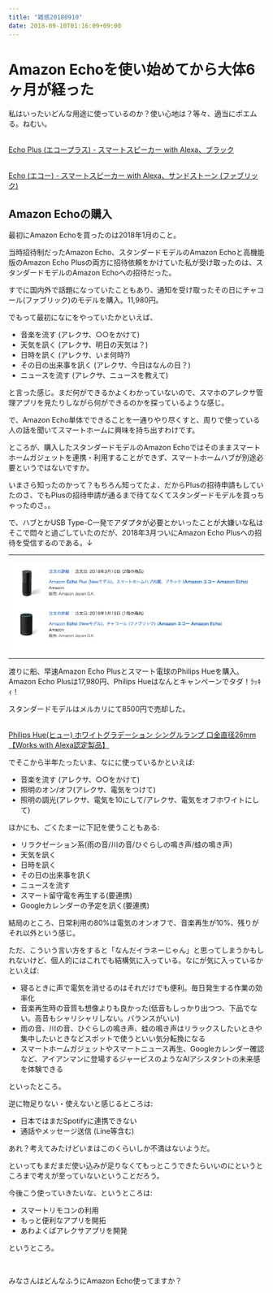 ```yaml
---
title: "雑感20180910"
date: 2018-09-10T01:16:09+09:00
---
```


# Amazon Echoを使い始めてから大体6ヶ月が経った

<!--more-->

私はいったいどんな用途に使っているのか？使い心地は？等々、適当にポエムる。ねむい。

<a href="//af.moshimo.com/af/c/click?a_id=1111075&amp;p_id=170&amp;pc_id=185&amp;pl_id=4062&amp;url=http://www.amazon.co.jp/dp/B01J4IY8WE" target="_blank" rel="nofollow"><img src="https://images-fe.ssl-images-amazon.com/images/I/51EJ-68kGCL._SL160_.jpg?" style="border: medium none;" alt="" /><br />Echo Plus (エコープラス) - スマートスピーカー with Alexa、ブラック</a><img style="border: 0px none;" alt="" src="//i.moshimo.com/af/i/impression?a_id=1111075&amp;p_id=170&amp;pc_id=185&amp;pl_id=4062" height="1" width="1" />

<a href="//af.moshimo.com/af/c/click?a_id=1111075&amp;p_id=170&amp;pc_id=185&amp;pl_id=4062&amp;url=http://www.amazon.co.jp/dp/B071LMG8BQ" target="_blank" rel="nofollow"><img src="https://images-fe.ssl-images-amazon.com/images/I/613jCk6EqoL._SL160_.jpg?" style="border: medium none;" alt="" /><br />Echo (エコー) - スマートスピーカー with Alexa、サンドストーン (ファブリック)</a><img style="border: 0px none;" alt="" src="//i.moshimo.com/af/i/impression?a_id=1111075&amp;p_id=170&amp;pc_id=185&amp;pl_id=4062" height="1" width="1" />

## Amazon Echoの購入

最初にAmazon Echoを買ったのは2018年1月のこと。

当時招待制だったAmazon Echo、スタンダードモデルのAmazon Echoと高機能版のAmazon Echo Plusの両方に招待依頼をかけていた私が受け取ったのは、スタンダードモデルのAmazon Echoへの招待だった。

すでに国内外で話題になっていたこともあり、通知を受け取ったその日にチャコール(ファブリック)のモデルを購入。11,980円。

でもって最初になにをやっていたかといえば、

* 音楽を流す (アレクサ、○○をかけて)
* 天気を訊く (アレクサ、明日の天気は？)
* 日時を訊く (アレクサ、いま何時?)
* その日の出来事を訊く (アレクサ、今日はなんの日？)
* ニュースを流す (アレクサ、ニュースを教えて)

と言った感じ。まだ何ができるかよくわかっていないので、スマホのアレクサ管理アプリを見たりしながら何ができるのかを探っているような感じ。

で、Amazon Echo単体でできることを一通りやり尽くすと、周りで使っている人の話を聞いてスマートホームに興味を持ち出すわけです。

ところが、購入したスタンダードモデルのAmazon Echoではそのままスマートホームガジェットを連携・利用することができず、スマートホームハブが別途必要というではないですか。

いまさら知ったのかって？もちろん知ってたよ、だからPlusの招待申請もしていたのさ、でもPlusの招待申請が通るまで待てなくてスタンダードモデルを買っちゃったのさ。。

で、ハブとかUSB Type-C一発でアダプタが必要とかいったことが大嫌いな私はそこで悶々と過ごしていたのだが、2018年3月ついにAmazon Echo Plusへの招待を受信するのである。↓

----

![Amazon Echoの購入](/images/2018/0910_1.png)

----

渡りに船、早速Amazon Echo Plusとスマート電球のPhilips Hueを購入。Amazon Echo Plusは17,980円、Philips Hueはなんとキャンペーンでタダ！ﾗｯｷｨ！

スタンダードモデルはメルカリにて8500円で売却した。

<a href="//af.moshimo.com/af/c/click?a_id=1111075&amp;p_id=170&amp;pc_id=185&amp;pl_id=4062&amp;url=http://www.amazon.co.jp/dp/B01MSITPT1" target="_blank" rel="nofollow"><img src="https://images-fe.ssl-images-amazon.com/images/I/51JIFOj1-JL._SL160_.jpg?" style="border: medium none;" alt="" /><br />Philips Hue(ヒュー) ホワイトグラデーション シングルランプ 口金直径26mm 【Works with Alexa認定製品】</a><img style="border: 0px none;" alt="" src="//i.moshimo.com/af/i/impression?a_id=1111075&amp;p_id=170&amp;pc_id=185&amp;pl_id=4062" height="1" width="1" />

でそこから半年たったいま、なにに使っているかといえば:

* 音楽を流す (アレクサ、○○をかけて)
* 照明のオン/オフ(アレクサ、電気をつけて)
* 照明の調光(アレクサ、電気を10にして/アレクサ、電気をオフホワイトにして)

ほかにも、ごくたまーに下記を使うこともある:

* リラクゼーション系(雨の音/川の音/ひぐらしの鳴き声/蛙の鳴き声)
* 天気を訊く
* 日時を訊く
* その日の出来事を訊く
* ニュースを流す
* スマート留守電を再生する(要連携)
* Googleカレンダーの予定を訊く(要連携)

結局のところ、日常利用の80%は電気のオンオフで、音楽再生が10%、残りがそれ以外という感じ。

ただ、こういう言い方をすると「なんだイラネーじゃん」と思ってしまうかもしれないけど、個人的にはこれでも結構気に入っている。なにが気に入っているかといえば:

* 寝るときに声で電気を消せるのはそれだけでも便利。毎日発生する作業の効率化
* 音楽再生時の音質も想像よりも良かった(低音もしっかり出つつ、下品でない。高音もシャリシャリしない。バランスがいい)
* 雨の音、川の音、ひぐらしの鳴き声、蛙の鳴き声はリラックスしたいときや集中したいときなどスポットで使うといい気分転換になる
* スマートホームガジェットやスマートニュース再生、Googleカレンダー確認など、アイアンマンに登場するジャービスのようなAIアシスタントの未来感を体験できる

といったところ。

逆に物足りない・使えないと感じるところは:

* 日本ではまだSpotifyに連携できない
* 通話やメッセージ送信 (Line等含む)

あれ？考えてみたけどいまはこのくらいしか不満はないようだ。

といってもまだまだ使い込みが足りなくてもっとこうできたらいいのにというところまで考えが至っていないということだろう。

今後こう使っていきたいな、というところは:

* スマートリモコンの利用
* もっと便利なアプリを開拓
* あわよくばアレクサアプリを開発

というところ。

<br>

みなさんはどんなふうにAmazon Echo使ってますか？

